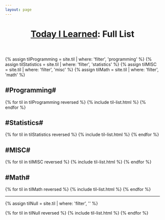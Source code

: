 ```yaml
---
layout: page
---
```



<h1 style="text-align:center;margin-bottom:2em;"><a href="/til">Today I Learned</a>: Full List</h1>


<div class="tiles">
{% assign tilProgramming = site.til | where: 'filter', 'programming' %}
{% assign tilStatistics = site.til | where: 'filter', 'statistics' %}
{% assign tilMISC = site.til | where: 'filter', 'misc' %}
{% assign tilMath = site.til | where: 'filter', 'math' %}

<h2 class="til-subsection">#Programming#</h2>

{% for til in tilProgramming reversed %}
	   {% include til-list.html %}
{% endfor %}

<h2 class="til-subsection">#Statistics#</h2>

{% for til in tilStatistics reversed %}
	   {% include til-list.html %}
{% endfor %}

<h2 class="til-subsection">#MISC#</h2>

{% for til in tilMISC reversed %}
	   {% include til-list.html %}
{% endfor %}

<h2 class="til-subsection">#Math#</h2>

{% for til in tilMath reversed %}
	   {% include til-list.html %}
{% endfor %}




</div><!-- /.tiles -->

<hr>


<div class="tiles">

{% assign tilNull = site.til | where: 'filter', '' %}

{% for til in tilNull reversed %}
	   {% include til-list.html %}
{% endfor %}

</div><!-- /.tiles -->
